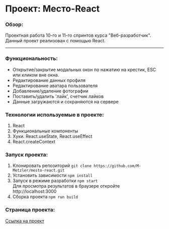 # Проект: Место-React

### Обзор:
Проектная работа 10-го и 11-го спринтов курса "Веб-разработчик".  
Данный проект реализован с помощью React. 

---

### Функциональность:
- Открытие/закрытие модальных окон по нажатию на крестик, ESC или кликом вне окна.
- Редактирование данных профиля
- Редактирование аватара пользователя
- Добавление/удаление фотографии
- Поставить/удалить 'лайк', счетчик лайков
- Данные загружаются и сохраняются на сервере

### Технологии используемые в проекте:

1. React
2. Функциональные компоненты
3. Хуки. React.useState, React.useEffect
4. React.createContext

### Запуск проекта:
1. Клонировать репозиторий ``` git clone https://github.com/M-Metzler/mesto-react.git ```
2. Установить зависимости ``` npm install ```
3. Запуск в режиме разработки ``` npm start ```  
Для просмотра результатов в браузере откройте http://localhost:3000
5. Сборка проекта ``` npm run build ```


### Страница проекта:

[Ссылка на проект](https://m-metzler.github.io/mesto-react/)
